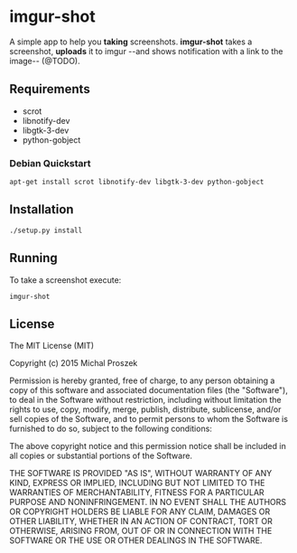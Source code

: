 # imgur-shot
A simple app to help you __taking__ screenshots.
__imgur-shot__ takes a screenshot, __uploads__ it to imgur --and shows notification with a link to the image-- (@TODO).
## Requirements
* scrot
* libnotify-dev
* libgtk-3-dev
* python-gobject

### Debian Quickstart
```
apt-get install scrot libnotify-dev libgtk-3-dev python-gobject
```
## Installation
```
./setup.py install
```
## Running
To take a screenshot execute:
```
imgur-shot
```
## License
The MIT License (MIT)

Copyright (c) 2015 Michal Proszek

Permission is hereby granted, free of charge, to any person obtaining a copy
of this software and associated documentation files (the "Software"), to deal
in the Software without restriction, including without limitation the rights
to use, copy, modify, merge, publish, distribute, sublicense, and/or sell
copies of the Software, and to permit persons to whom the Software is
furnished to do so, subject to the following conditions:

The above copyright notice and this permission notice shall be included in
all copies or substantial portions of the Software.

THE SOFTWARE IS PROVIDED "AS IS", WITHOUT WARRANTY OF ANY KIND, EXPRESS OR
IMPLIED, INCLUDING BUT NOT LIMITED TO THE WARRANTIES OF MERCHANTABILITY,
FITNESS FOR A PARTICULAR PURPOSE AND NONINFRINGEMENT. IN NO EVENT SHALL THE
AUTHORS OR COPYRIGHT HOLDERS BE LIABLE FOR ANY CLAIM, DAMAGES OR OTHER
LIABILITY, WHETHER IN AN ACTION OF CONTRACT, TORT OR OTHERWISE, ARISING FROM,
OUT OF OR IN CONNECTION WITH THE SOFTWARE OR THE USE OR OTHER DEALINGS IN
THE SOFTWARE.
